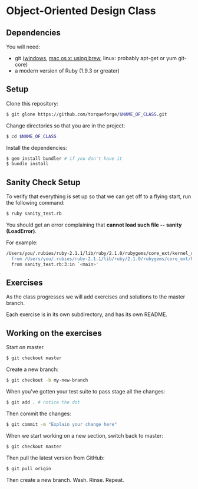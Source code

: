 # Object-Oriented Design Class

## Dependencies

You will need:

* git ([windows](http://msysgit.github.com/), [mac os x: using brew](http://brew.sh/), linux: probably apt-get or yum git-core)
* a modern version of Ruby (1.9.3 or greater)

## Setup

Clone this repository:

```bash
$ git glone https://github.com/torqueforge/$NAME_OF_CLASS.git
```

Change directories so that you are in the project:

```bash
$ cd $NAME_OF_CLASS
```

Install the dependencies:

```bash
$ gem install bundler # if you don't have it
$ bundle install
```

## Sanity Check Setup

To verify that everything is set up so that we can get off to a flying start, run the following command:

```bash
$ ruby sanity_test.rb
```

You should get an error complaining that **cannot load such file -- sanity (LoadError)**.

For example:

```bash
/Users/you/.rubies/ruby-2.1.1/lib/ruby/2.1.0/rubygems/core_ext/kernel_require.rb:55:in `require': cannot load such file -- sanity (LoadError)
  from /Users/you/.rubies/ruby-2.1.1/lib/ruby/2.1.0/rubygems/core_ext/kernel_require.rb:55:in `require'
  from sanity_test.rb:3:in `<main>'
```

## Exercises

As the class progresses we will add exercises and solutions to
the master branch.

Each exercise is in its own subdirectory, and has its own README.

## Working on the exercises

Start on master.

```bash
$ git checkout master
```

Create a new branch:

```bash
$ git checkout -b my-new-branch
```

When you've gotten your test suite to pass stage all the changes:

```bash
$ git add . # notice the dot
```

Then commit the changes:

```bash
$ git commit -m "Explain your change here"
```

When we start working on a new section, switch back to master:

```bash
$ git checkout master
```

Then pull the latest version from GitHub:

```bash
$ git pull origin
```

Then create a new branch. Wash. Rinse. Repeat.
